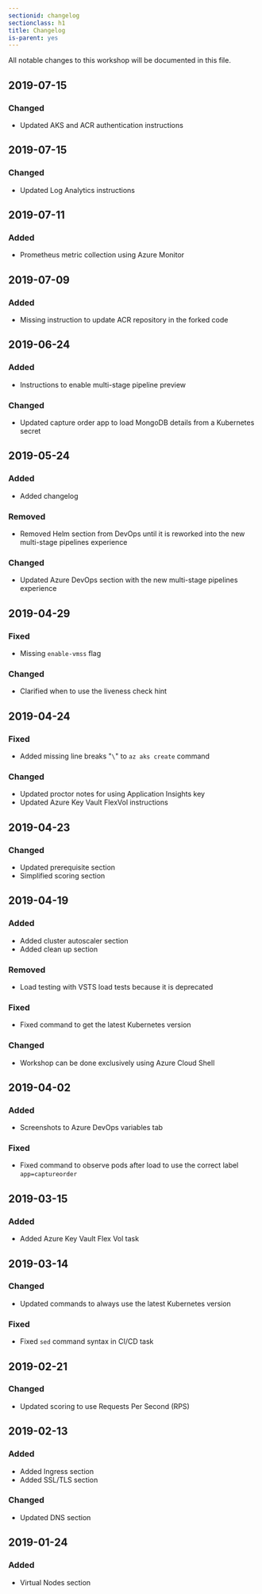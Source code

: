 ```yaml
---
sectionid: changelog
sectionclass: h1
title: Changelog
is-parent: yes
---
```


All notable changes to this workshop will be documented in this file.

## 2019-07-15

### Changed

- Updated AKS and ACR authentication instructions

## 2019-07-15

### Changed

- Updated Log Analytics instructions

## 2019-07-11

### Added

- Prometheus metric collection using Azure Monitor

## 2019-07-09

### Added

- Missing instruction to update ACR repository in the forked code

## 2019-06-24

### Added

- Instructions to enable multi-stage pipeline preview

### Changed

- Updated capture order app to load MongoDB details from a Kubernetes secret

## 2019-05-24

### Added

- Added changelog

### Removed

- Removed Helm section from DevOps until it is reworked into the new multi-stage pipelines experience

### Changed

- Updated Azure DevOps section with the new multi-stage pipelines experience
 
## 2019-04-29

### Fixed

- Missing `enable-vmss` flag

### Changed

- Clarified when to use the liveness check hint

## 2019-04-24

### Fixed

- Added missing line breaks "`\`" to `az aks create` command

### Changed

- Updated proctor notes for using Application Insights key
- Updated Azure Key Vault FlexVol instructions

## 2019-04-23

### Changed

- Updated prerequisite section
- Simplified scoring section

## 2019-04-19

### Added

- Added cluster autoscaler section
- Added clean up section

### Removed

- Load testing with VSTS load tests because it is deprecated

### Fixed

- Fixed command to get the latest Kubernetes version

### Changed

- Workshop can be done exclusively using Azure Cloud Shell

## 2019-04-02

### Added

- Screenshots to Azure DevOps variables tab

### Fixed

- Fixed command to observe pods after load to use the correct label `app=captureorder`

## 2019-03-15

### Added

- Added Azure Key Vault Flex Vol task

## 2019-03-14

### Changed

- Updated commands to always use the latest Kubernetes version

### Fixed

- Fixed `sed` command syntax in CI/CD task

## 2019-02-21

### Changed

- Updated scoring to use Requests Per Second (RPS)

## 2019-02-13

### Added

- Added Ingress section
- Added SSL/TLS section

### Changed

- Updated DNS section

## 2019-01-24

### Added

- Virtual Nodes section

